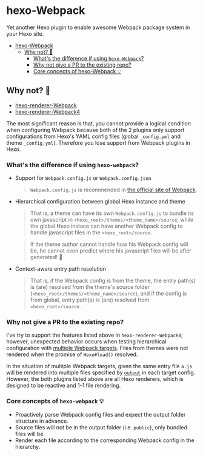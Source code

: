 # hexo-Webpack
Yet another Hexo plugin to enable awesome Webpack package system in your Hexo site.

- [hexo-Webpack](#hexo-webpack)
  - [Why not? 🤔](#why-not-)
    - [What's the difference if using `hexo-Webpack`?](#whats-the-difference-if-using-hexo-webpack)
    - [Why not give a PR to the existing repo?](#why-not-give-a-pr-to-the-existing-repo)
    - [Core concepts of hexo-Webpack 💡](#core-concepts-of-hexo-webpack-)

## Why not? 🤔
- [hexo-renderer-Webpack](https://github.com/briangonzalez/hexo-renderer-webpack)
- [hexo-renderer-Webpack4](https://github.com/segayuu/hexo-renderer-webpack)

The most significant reason is that, you cannot provide a logical condition when configuring Webpack because both of the 2 plugins only support configurations from Hexo's YAML config files (global `_config.yml` and theme `_config.yml`).
Therefore you lose support from Webpack plugins in Hexo.

### What's the difference if using `hexo-webpack`?
- Support for `Webpack.config.js` or `Webpack.config.json`
  > `Webpack.config.js` is recommended in [the official site of Webpack](https://webpack.js.org/configuration/).
- Hierarchical configuration between global Hexo instance and theme
  > That is, a theme can have its own `Webpack.config.js` to bundle its own javascript in `<hexo_root>/themes/<theme_name>/source`, while the global Hexo instace can have another Webpack config to handle javascript files in the `<hexo_root>/source`.

  > If the theme author cannot handle how his Webpack config will be, he cannot even predict where his javascript files will be after generated! 🤣

- Context-aware entry path resolution
  > That is, if the Webpack config is from the theme, the entry path(s) is (are) resolved from the theme's source folder (`<hexo_root>/themes/<theme_name>/source`), and if the config is from global, entry path(s) is (are) resolved from `<hexo_root>/source`.

### Why not give a PR to the existing repo?
I've try to support the features listed above in `hexo-renderer-Webpack4`; however, unexpected behavior occurs when testing hierarchical configuration with [multiple Webpack targets](https://webpack.js.org/configuration/configuration-types/#exporting-multiple-configurations). Files from themes were not rendered when the promise of `Hexo#load()` resolved.

In the situation of multiple Webpack targets, given the same entry file `a.js` will be rendered into multiple files specified by [`output`](https://webpack.js.org/configuration/output/) in each target config. However, the both plugins listed above are all Hexo renderers, which is designed to be reactive and 1-1 file rendering.

### Core concepts of `hexo-webpack` 💡
- Proactively parse Webpack config files and expect the output folder structure in advance.
- Source files will not be in the output folder (i.e. `public`), only bundled files will be.
- Render each file according to the corresponding Webpack config in the hierarchy.
